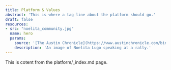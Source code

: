 ```yaml
---
title: Platform & Values
abstract: 'This is where a tag line about the platform should go.'
draft: false
resources:
- src: "noelita_community.jpg"
  name: hero
  params:
    source: '[The Austin Chronicle](https://www.austinchronicle.com/binary/26de/pols_feature30.jpg)'
    description: 'An image of Noelita Lugo speaking at a rally.'
---
```


This is cotent from the platform/_index.md page.
